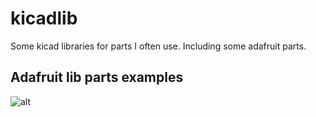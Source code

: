 # kicadlib

Some kicad libraries for parts I often use. Including some adafruit parts.

## Adafruit lib parts examples

![alt]()

